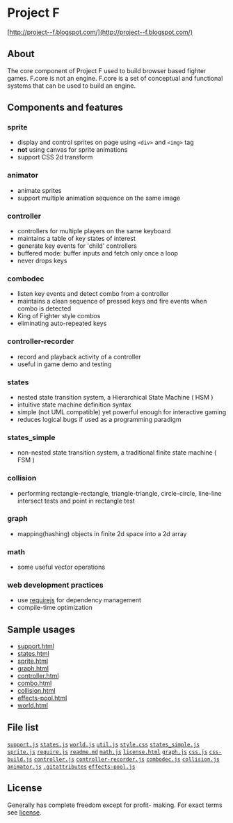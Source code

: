# Project F
[http://project--f.blogspot.com/](http://project--f.blogspot.com/)

## About
The core component of Project F used to build browser based fighter games.
F.core is not an engine. F.core is a set of conceptual and functional systems that can be used to build an engine.

## Components and features

### sprite
- display and control sprites on page using `<div>` and `<img>` tag
- **not** using canvas for sprite animations
- support CSS 2d transform

### animator
- animate sprites
- support multiple animation sequence on the same image

### controller
- controllers for multiple players on the same keyboard
- maintains a table of key states of interest
- generate key events for 'child' controllers
- buffered mode: buffer inputs and fetch only once a loop
- never drops keys

### combodec
- listen key events and detect combo from a controller
- maintains a clean sequence of pressed keys and fire events when combo is detected
- King of Fighter style combos
- eliminating auto-repeated keys

### controller-recorder
- record and playback activity of a controller
- useful in game demo and testing

### states
- nested state transition system, a Hierarchical State Machine ( HSM )
- intuitive state machine definition syntax
- simple (not UML compatible) yet powerful enough for interactive gaming
- reduces logical bugs if used as a programming paradigm

### states_simple
- non-nested state transition system, a traditional finite state machine ( FSM )

### collision
- performing rectangle-rectangle, triangle-triangle, circle-circle, line-line intersect tests
and point in rectangle test

### graph
- mapping(hashing) objects in finite 2d space into a 2d array

### math
- some useful vector operations

### web development practices
- use [requirejs](http://requirejs.org/) for dependency management
- compile-time optimization

## Sample usages
- [support.html](http://tyt2y3.github.com/F.core/sample/support.html)
- [states.html](http://tyt2y3.github.com/F.core/sample/states.html)
- [sprite.html](http://tyt2y3.github.com/F.core/sample/sprite.html)
- [graph.html](http://tyt2y3.github.com/F.core/sample/graph.html)
- [controller.html](http://tyt2y3.github.com/F.core/sample/controller.html)
- [combo.html](http://tyt2y3.github.com/F.core/sample/combo.html)
- [collision.html](http://tyt2y3.github.com/F.core/sample/collision.html)
- [effects-pool.html](http://tyt2y3.github.com/F.core/sample/effects-pool.html)
- [world.html](http://tyt2y3.github.com/F.core/sample/world.html)

## File list
[`support.js`](support.js)	[`states.js`](states.js)	[`world.js`](world.js)	[`util.js`](util.js)	[`style.css`](style.css)	[`states_simple.js`](states_simple.js)	[`sprite.js`](sprite.js)	[`require.js`](require.js)	[`readme.md`](readme.md)	[`math.js`](math.js)	[`license.html`](license.html)	[`graph.js`](graph.js)	[`css.js`](css.js)	[`css-build.js`](css-build.js)	[`controller.js`](controller.js)	[`controller-recorder.js`](controller-recorder.js)	[`combodec.js`](combodec.js)	[`collision.js`](collision.js)	[`animator.js`](animator.js)	[`.gitattributes`](.gitattributes)	[`effects-pool.js`](effects-pool.js)	

## License
Generally has complete freedom except for profit- making. For exact terms see [license](http://project--f.blogspot.hk/2012/05/license.html).

